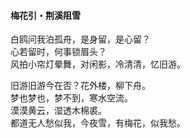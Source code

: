 #### 梅花引・荆溪阻雪

白鸥问我泊孤舟，是身留，是心留？  
心若留时，何事锁眉头？  
风拍小帘灯晕舞，对闲影，冷清清，忆旧游。

旧游旧游今在否？花外楼，柳下舟。  
梦也梦也，梦不到，寒水空流。  
漠漠黄云，湿透木棉裘。  
都道无人愁似我，今夜雪，有梅花，似我愁。
